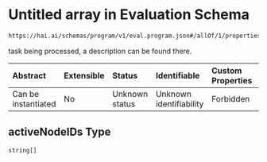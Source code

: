 # Untitled array in Evaluation Schema

```txt
https://hai.ai/schemas/program/v1/eval.program.json#/allOf/1/properties/activeNodeIDs
```

task being processed, a description can be found there.

| Abstract            | Extensible | Status         | Identifiable            | Custom Properties | Additional Properties | Access Restrictions | Defined In                                                                                   |
| :------------------ | :--------- | :------------- | :---------------------- | :---------------- | :-------------------- | :------------------ | :------------------------------------------------------------------------------------------- |
| Can be instantiated | No         | Unknown status | Unknown identifiability | Forbidden         | Allowed               | none                | [program.schema.json\*](../../schemas/program/v1/program.schema.json "open original schema") |

## activeNodeIDs Type

`string[]`
